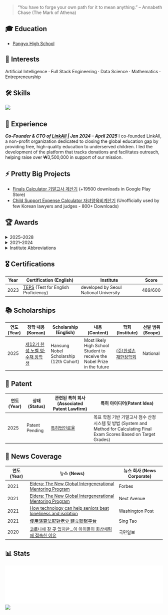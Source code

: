 > “You have to forge your own path for it to mean anything.” – Annabeth Chase (The Mark of Athena)

## 🎓 Education
- [Pangyo High School](https://pangyo-h.goesn.kr/pangyo-h/main.do)

## 👾 Interests
Artificial Intelligence · Full Stack Engineering · Data Science · Mathematics · Entrepreneurship

## 🛠️ Skills
<p>
  <img src="https://skillicons.dev/icons?i=python,html,css,ts,js,vue,vuetify,nuxtjs,nodejs,express,firebase,git" />
  <br/>
</p>

## 💼 Experience

***Co-Founder & CTO of
[LinkAll](https://thinkforall-linkall.com) | Jan 2024 – April 2025***
I co-founded LinkAll, a non-profit organization dedicated to closing the global education gap by providing free, high-quality education to underserved children. I led the development of the platform that tracks donations and facilitates outreach, helping raise over ₩3,500,000 in support of our mission.

## ⚡ Pretty Big Projects
- [Finals Calculator 기말고사 계산기](https://finalscalcu.web.app) (+19500 downloads in Google Play Store)
- [Child Support Expense Calculator 자녀양육비계산기](https://child-support-expanse.web.app) (Unofficially used by few Korean lawyers and judges - 800+ Downloads)

## 🏆 Awards  

<details>
<summary>2025–2028</summary>

| Year | Award (Korean) | Award (English) | Field | Institute |
|------|----------------|-----------------|-------|-----------|
| 2025 | 제12기 한성 노벨 영·수재 장학생 | Hansung Nobel Scholarship (12th Cohort) | Scholarship | HS Foundation |

</details>

<details>
<summary>2021–2024</summary>

| Year | Award (Korean) | Award (English) | Field | Institute |
|------|----------------|-----------------|-------|-----------|
| 2024 | 스마틴앱챌린지 장려상 | 3rd Place, National App Development Contest | Software / App Dev | SK Planet |
| 2024 | 전국 창업발명경진대회 우수상 | 3rd Place, National Startup & Invention Contest | Entrepreneurship | Suwon |
| 2023 | 한국코드페어 해커톤 동상 | 3rd Place, KCF Hackathon | Software / AI | KIISE |
| 2023 | 경기도교육감 표창장 | Award of Commendation | Education / Leadership | GOE |
| 2023 | 신나는 SW·AI 교육수기공모전 최우수상 | 1st Place, SW·AI Essay Contest | AI / Education | MSIT |
| 2022 | 청소년과학탐구반 융합탐구과제 최우수상 | 1st Place, National Science Fair | Science / Research | MSIT |
| 2021 | 과학 탐구 동아리 금상 | Gold Award, Youth Science Club (Team) | Science / Research | KOSAC |
| 2021 | 과학 탐구 동아리 은상 | Silver Award, Youth Science Club (Individual) | Science / Research | KOSAC |

</details>

<details>
<summary>Institute Abbreviations</summary>

| Abbreviation | Institute Full Name | Activity Scope | Institute Type |
|---|---|---|---|
| MSIT | [Ministry of Science and ICT](https://www.msit.go.kr/eng/index.do) | Korea | Ministry |
| GOE | [Gyeonggi Provincial Office of Education](https://www.goe.go.kr/goe/main.do) | Korea | Provincial Ministry |
| Suwon | Suwon City | Suwon City | City Government |
| KOSAC | [Korean Foundation of Science and Creativity](https://www.kosac.re.kr/main) | Korea | Bureau |
| KIISE | [The Korean Institute of Information Scientists and Engineers](http://m.kiise.or.kr/academyEng/main/getContent.faEng?content_no=1&MENU_ID=010100) | Korea | Bureau |
| SK Planet | [SK Planet](https://www.skplanet.com/main) | International | Corporation |

</details>

## 🎖️ Certifications
| Year | Certification (English) | Institute | Score |
|------|--------|------------|------------------|
| 2023 | [TEPS](https://www.teps.or.kr/) (Test for English Proficiency) | developed by Seoul National University | 489/600 |

## 📚 Scholarships
| 연도 (Year) | 장학 내용 (Korean) | Scholarship (English) | 내용 (Content) | 학회(Institute) | 선발 범위(Scope) |
|------|--------------------|------------------|--------|--|--|
| 2025 | [제12기 한성 노벨 영·수재 장학생](https://www.sonjaehan.com/?module=Board&action=SiteBoard&sMode=VIEW_FORM&iBrdNo=21&iBrdContNo=339&sBrdContRe=0&sSearchField=&sSearchValue=&CurrentPage=1) | Hansung Nobel Scholarship (12th Cohort) | Most likely High School Student to receive the Nobel Prize in the future | [(주)한성손재한장학회](https://www.sonjaehan.com/) | National |

## 🧾 Patent
| 연도 (Year) | 상태 (Status) | 관련된 특허 회사 (Associated Patent Lawfirm) | 특허 아이디어(Patent Idea) |
|------|--------|------------|------------------|
| 2025 | Patent Pending | [특허법인로율](https://www.lawyul.com/kor/main/main.html) | 목표 학점 기반 기말고사 점수 산정 시스템 및 방법 (System and Method for Calculating Final Exam Scores Based on Target Grades) |

## 📰 News Coverage
| 연도 (Year) | 뉴스 (News) | 뉴스 회사 (News Corporate) |
|------|--------------------|------------------|
| 2021 | [Eldera: The New Global Intergenerational Mentoring Program](https://www.forbes.com/sites/nextavenue/2021/01/05/eldera-the-new-global-intergenerational-mentoring-program/) | Forbes |
| 2021 | [Eldera: The New Global Intergenerational Mentoring Program](https://www.nextavenue.org/eldera-the-new-global-intergenerational-mentoring-program/) | Next Avenue |
| 2021 | [How technology can help seniors beat loneliness and isolation](https://www.washingtonpost.com/lifestyle/2021/12/03/seniors-loneliness-solutions-technology-virtual-reality/) | Washington Post |
| 2021 | [使用演算法配對老少 建立聯繫平台](https://www.singtaousa.com/2021-12-12/%E4%BD%BF%E7%94%A8%E6%BC%94%E7%AE%97%E6%B3%95%E9%85%8D%E5%B0%8D%E8%80%81%E5%B0%91-%E5%BB%BA%E7%AB%8B%E8%81%AF%E7%B9%AB%E5%B9%B3%E5%8F%B0/3812809) | Sing Tao |
| 2020 | [코로나에 갈 곳 없지만…이 아이들이 화상채팅에 접속한 이유](https://www.kmib.co.kr/article/view.asp?arcid=0015066564) | 국민일보 |

## 📊 Stats
![reactions](./metrics.plugin.reactions.svg)
![](https://github-contributor-stats.vercel.app/api?username=hslee2008&limit=17&theme=dark&combine_all_yearly_contributions=true)
